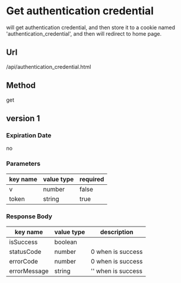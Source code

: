 # Get authentication credential

will get authentication credential, and then store it to a cookie named 'authentication_credential', and then will redirect to home page.

## Url

/api/authentication_credential.html

## Method

get

## version 1

### Expiration Date

no

### Parameters

key name | value type | required
--- | --- | ---
v | number | false
token | string | true

### Response Body

key name | value type | description
--- | --- | ---
isSuccess | boolean |
statusCode | number | 0 when is success
errorCode | number | 0 when is success
errorMessage | string | '' when is success